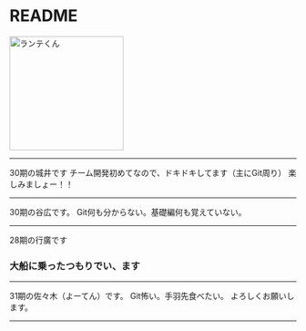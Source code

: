 # README  

<img width="200" alt="ランテくん" src="https://school.runteq.jp/assets/renewal/img_runteq_character_3-db3e3d9752c333fc21ca017a1d47d6d621e68df18a1093d920643e3d8946e327.jpg">

***

30期の城井です
チーム開発初めてなので、ドキドキしてます（主にGit周り）
楽しみましょー！！

***

30期の谷広です。
Git何も分からない。基礎編何も覚えていない。

***
28期の行廣です  
### 大船に乗ったつもりでい、ます

***

31期の佐々木（よーてん）です。
Git怖い。手羽先食べたい。
よろしくお願いします。

***